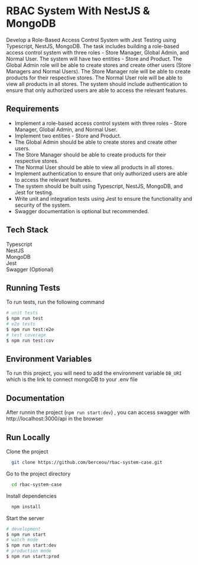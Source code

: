 # RBAC System With NestJS & MongoDB

Develop a Role-Based Access Control System with Jest Testing using Typescript, NestJS, MongoDB. The task includes building a role-based access control system with three roles - Store Manager, Global Admin, and Normal User. The system will have two entities - Store and Product.
The Global Admin role will be able to create stores and create other users (Store Managers and Normal Users). The Store Manager role will be able to create products for their respective stores. The Normal User role will be able to view all products in all stores.
The system should include authentication to ensure that only authorized users are able to access the relevant features.

## Requirements

- Implement a role-based access control system with three roles - Store Manager, Global Admin, and Normal User.
- Implement two entities - Store and Product.
- The Global Admin should be able to create stores and create other users.
- The Store Manager should be able to create products for their respective stores.
- The Normal User should be able to view all products in all stores.
- Implement authentication to ensure that only authorized users are able to access the relevant features.
- The system should be built using Typescript, NestJS, MongoDB, and Jest for testing.
- Write unit and integration tests using Jest to ensure the functionality and security of the system.
- Swagger documentation is optional but recommended.

## Tech Stack

Typescript  
 NestJS  
 MongoDB  
 Jest  
 Swagger (Optional)

## Running Tests

To run tests, run the following command

```bash
# unit tests
$ npm run test
# e2e tests
$ npm run test:e2e
# test coverage
$ npm run test:cov
```

## Environment Variables

To run this project, you will need to add the environment variable `DB_URI` which is the link to connect mongoDB to your .env file

## Documentation

After runnin the project (`npm run start:dev`) , you can access swagger with http://localhost:3000/api in the browser

## Run Locally

Clone the project

```bash
  git clone https://github.com/berceou/rbac-system-case.git
```

Go to the project directory

```bash
  cd rbac-system-case
```

Install dependencies

```bash
  npm install
```

Start the server

```bash
# development
$ npm run start
# watch mode
$ npm run start:dev
# production mode
$ npm run start:prod
```


